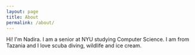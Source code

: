 ```yaml
---
layout: page
title: About
permalink: /about/
---
```


Hi! I'm Nadira. I am a senior at NYU studying Computer Science. I am from Tazania and I love scuba diving, wildlife and ice cream. 

